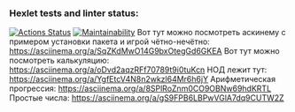 ### Hexlet tests and linter status:
[![Actions Status](https://github.com/JduMoment/python-project-49/actions/workflows/hexlet-check.yml/badge.svg)](https://github.com/JduMoment/python-project-49/actions)
[![Maintainability](https://api.codeclimate.com/v1/badges/2dd93f32b0994a1d1010/maintainability)](https://codeclimate.com/github/JduMoment/python-project-49/maintainability)
Вот тут можно посмотреть аскинему с примером установки пакета и игрой чётно-нечётно: https://asciinema.org/a/SqZKdMwO14G9bxOtegGd6GKEA
Вот тут можно посмотреть калькуляцию: https://asciinema.org/a/oDvd2aqzRFf70789t9i0tuKcn
НОД лежит тут: https://asciinema.org/a/YgfEtcV4N8n2wkzl64Mr6h6jY
Арифметическая прогрессия: https://asciinema.org/a/8SPlRoZnm0CO9OBNw69hdKRTL
Простые числа: https://asciinema.org/a/gS9FPB6LBPwVGlA7dq9CUTW2Z

